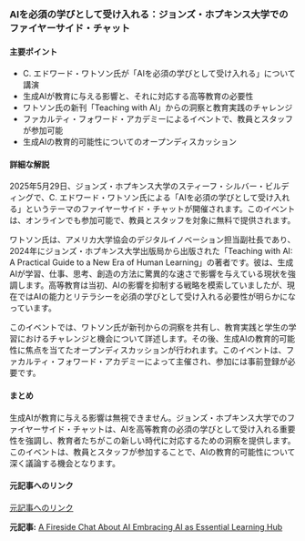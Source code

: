 ### AIを必須の学びとして受け入れる：ジョンズ・ホプキンス大学でのファイヤーサイド・チャット

#### 主要ポイント
- C. エドワード・ワトソン氏が「AIを必須の学びとして受け入れる」について講演
- 生成AIが教育に与える影響と、それに対応する高等教育の必要性
- ワトソン氏の新刊「Teaching with AI」からの洞察と教育実践のチャレンジ
- ファカルティ・フォワード・アカデミーによるイベントで、教員とスタッフが参加可能
- 生成AIの教育的可能性についてのオープンディスカッション

#### 詳細な解説

2025年5月29日、ジョンズ・ホプキンス大学のスティーフ・シルバー・ビルディングで、C. エドワード・ワトソン氏による「AIを必須の学びとして受け入れる」というテーマのファイヤーサイド・チャットが開催されます。このイベントは、オンラインでも参加可能で、教員とスタッフを対象に無料で提供されます。

ワトソン氏は、アメリカ大学協会のデジタルイノベーション担当副社長であり、2024年にジョンズ・ホプキンス大学出版局から出版された「Teaching with AI: A Practical Guide to a New Era of Human Learning」の著者です。彼は、生成AIが学習、仕事、思考、創造の方法に驚異的な速さで影響を与えている現状を強調します。高等教育は当初、AIの影響を抑制する戦略を模索していましたが、現在ではAIの能力とリテラシーを必須の学びとして受け入れる必要性が明らかになっています。

このイベントでは、ワトソン氏が新刊からの洞察を共有し、教育実践と学生の学習におけるチャレンジと機会について詳述します。その後、生成AIの教育的可能性に焦点を当てたオープンディスカッションが行われます。このイベントは、ファカルティ・フォワード・アカデミーによって主催され、参加には事前登録が必要です。

#### まとめ

生成AIが教育に与える影響は無視できません。ジョンズ・ホプキンス大学でのファイヤーサイド・チャットは、AIを高等教育の必須の学びとして受け入れる重要性を強調し、教育者たちがこの新しい時代に対応するための洞察を提供します。このイベントは、教員とスタッフが参加することで、AIの教育的可能性について深く議論する機会となります。

#### 元記事へのリンク
[元記事へのリンク](https://hub.jhu.edu/2025/05/29/a-fireside-chat-about-ai-embracing-ai-as-essential-learning/)

**元記事:** [A Fireside Chat About AI Embracing AI as Essential Learning Hub](https://hub.jhu.edu/events/2025/05/29/a-fireside-chat-about-ai-embracing-ai-as-essential-learning-with-c-edward-watson-author-of-teaching-with-ai/)
